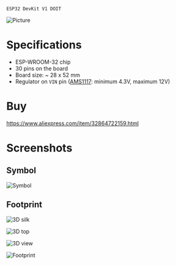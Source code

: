 `ESP32 DevKit V1 DOIT`

![Picture](images/picture.jpg)

# Specifications
- ESP-WROOM-32 chip
- 30 pins on the board
- Board size: ~ 28 x 52 mm
- Regulator on `VIN` pin ([AMS1117](http://www.advanced-monolithic.com/pdf/ds1117.pdf): minimum 4.3V, maximum 12V)

# Buy
https://www.aliexpress.com/item/32864722159.html

# Screenshots

## Symbol
![Symbol](images/symbol.png)

## Footprint
![3D silk](images/3d_silk.png)

![3D top](images/3d_top.png)

![3D view](images/3d_view.png)

![Footprint](images/footprint.png)

